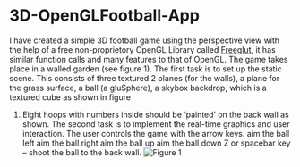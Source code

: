 # 3D-OpenGLFootball-App
I have created a simple 3D football game using the perspective view with the help of a free non-proprietory OpenGL Library called [Freeglut](http://freeglut.sourceforge.net/docs/install.php), it has similar function calls and many features to that of OpenGL.
The game takes place in a walled garden (see figure 1). The first task is to set up the static scene. 
This consists of three textured 2 planes (for the walls), a plane for the grass surface, 
a ball (a gluSphere), a skybox backdrop, which is a textured cube as shown in figure
1. Eight hoops with numbers inside should be ‘painted’ on the back wall as shown.
The second task is to implement the real-time graphics and user interaction.
The user controls the game with the arrow keys.
aim the ball left aim the ball right aim the ball up aim the ball down Z or spacebar key – shoot the ball to the back wall.
![Figure 1](https://drive.google.com/open?id=0B7qZTw4UObyPeTVYV1RHTnBJRzA)



